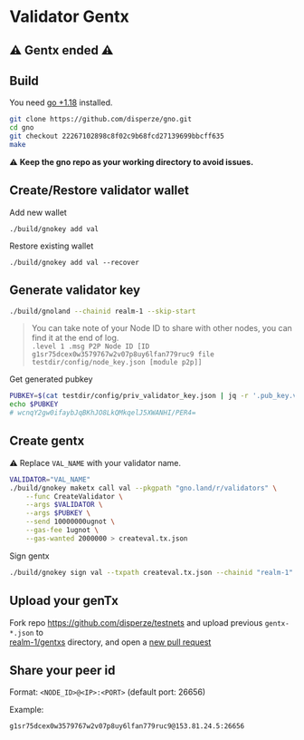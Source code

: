 # Validator Gentx

:warning: **Gentx ended** :warning:
---

## Build

You need [go +1.18](https://go.dev/dl/) installed.

```sh
git clone https://github.com/disperze/gno.git
cd gno
git checkout 22267102898c8f02c9b68fcd27139699bbcff635
make

```

:warning: **Keep the gno repo as your working directory to avoid issues.**

## Create/Restore validator wallet

Add new wallet
```
./build/gnokey add val

```

Restore existing wallet
```
./build/gnokey add val --recover

```

## Generate validator key

```sh
./build/gnoland --chainid realm-1 --skip-start

```

> You can take note of your Node ID to share with other nodes, you can find it at the end of log.    
    ```
    .level 1 .msg P2P Node ID [ID g1sr75dcex0w3579767w2v07p8uy6lfan779ruc9 file testdir/config/node_key.json [module p2p]]  
    ```

Get generated pubkey
```sh
PUBKEY=$(cat testdir/config/priv_validator_key.json | jq -r '.pub_key.value')
echo $PUBKEY
# wcnqY2gw0ifaybJqBKhJO8LkQMkqelJ5XWANHI/PER4=
```



## Create gentx

:warning: Replace `VAL_NAME` with your validator name. 
```sh
VALIDATOR="VAL_NAME"
./build/gnokey maketx call val --pkgpath "gno.land/r/validators" \
    --func CreateValidator \
    --args $VALIDATOR \
    --args $PUBKEY \
    --send 10000000ugnot \
    --gas-fee 1ugnot \
    --gas-wanted 2000000 > createval.tx.json
```

Sign gentx
```sh
./build/gnokey sign val --txpath createval.tx.json --chainid "realm-1" --number 0 --sequence 0 > gentx-$(date +%s).json
```

## Upload your genTx

Fork repo https://github.com/disperze/testnets and upload previous `gentx-*.json` to  
[realm-1/gentxs](https://github.com/disperze/testnets/tree/master/realm-1/gentxs) directory, and open a [new pull request](https://github.com/disperze/testnets/compare) 

## Share your peer id

Format: `<NODE_ID>@<IP>:<PORT>` (default port: 26656)

Example:
```
g1sr75dcex0w3579767w2v07p8uy6lfan779ruc9@153.81.24.5:26656
```

